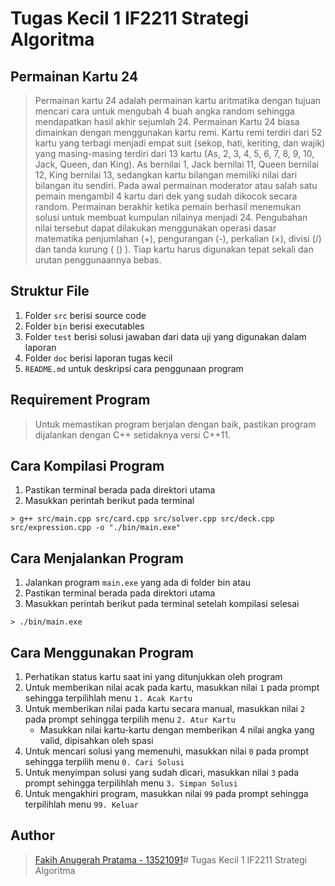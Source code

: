 # Tugas Kecil 1 IF2211 Strategi Algoritma
## Permainan Kartu 24
>Permainan kartu 24 adalah permainan kartu aritmatika dengan tujuan mencari cara untuk mengubah 4 buah angka random sehingga mendapatkan hasil akhir sejumlah 24. Permainan Kartu 24 biasa dimainkan dengan menggunakan kartu remi. Kartu remi terdiri dari 52 kartu yang terbagi menjadi empat suit (sekop, hati, keriting, dan wajik) yang masing-masing terdiri dari 13 kartu (As, 2, 3, 4, 5, 6, 7, 8, 9, 10, Jack, Queen, dan King). As bernilai 1, Jack bernilai 11, Queen bernilai 12, King bernilai 13, sedangkan kartu bilangan memiliki nilai dari bilangan itu sendiri. Pada awal permainan moderator atau salah satu pemain mengambil 4 kartu dari dek yang sudah dikocok secara random. Permainan berakhir ketika pemain berhasil menemukan solusi untuk membuat kumpulan nilainya menjadi 24. Pengubahan nilai tersebut dapat dilakukan menggunakan operasi dasar matematika penjumlahan (+), pengurangan (-), perkalian (×), divisi (/) dan tanda kurung ( () ). Tiap kartu harus digunakan tepat sekali dan urutan penggunaannya bebas.

## Struktur File
1. Folder `src` berisi source code
2. Folder `bin` berisi executables
3. Folder `test` berisi solusi jawaban dari data uji yang digunakan dalam laporan
4. Folder `doc` berisi laporan tugas kecil
5. `README.md` untuk deskripsi cara penggunaan program

## Requirement Program
> Untuk memastikan program berjalan dengan baik, pastikan program dijalankan dengan C++ setidaknya versi C++11.

## Cara Kompilasi Program
1. Pastikan terminal berada pada direktori utama
2. Masukkan perintah berikut pada terminal
```shell
> g++ src/main.cpp src/card.cpp src/solver.cpp src/deck.cpp src/expression.cpp -o "./bin/main.exe"
```

## Cara Menjalankan Program
1. Jalankan program `main.exe` yang ada di folder bin
atau
1. Pastikan terminal berada pada direktori utama
2. Masukkan perintah berikut pada terminal setelah kompilasi selesai
```shell
> ./bin/main.exe
```

## Cara Menggunakan Program
1. Perhatikan status kartu saat ini yang ditunjukkan oleh program
2. Untuk memberikan nilai acak pada kartu, masukkan nilai `1` pada prompt sehingga terpilihlah menu `1. Acak Kartu`
3. Untuk memberikan nilai pada kartu secara manual, masukkan nilai `2` pada prompt sehingga terpilih menu `2. Atur Kartu`
	- Masukkan nilai kartu-kartu dengan memberikan 4 nilai angka yang valid, dipisahkan oleh spasi
4. Untuk mencari solusi yang memenuhi, masukkan nilai `0` pada prompt sehingga terpilih menu `0. Cari Solusi`
5. Untuk menyimpan solusi yang sudah dicari, masukkan nilai `3` pada prompt sehingga terpilihlah menu `3. Simpan Solusi`
6. Untuk mengakhiri program, masukkan nilai `99` pada prompt sehingga terpilihlah menu `99. Keluar`

## Author
> [Fakih Anugerah Pratama - 13521091](https://github.com/fakihap/)# Tugas Kecil 1 IF2211 Strategi Algoritma